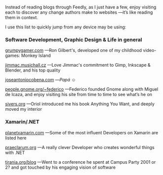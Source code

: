 Instead of reading blogs through Feedly, as I just have a few, enjoy visiting
each to discover any change authors make to websites —it’s like reading them in
context.

I use this list to quickly jump from any device may be using:

### Software Development, Graphic Design & Life in general

[grumpygamer.com](https://grumpygamer.com) —Ron Gilbert's, developed one of my
childhood video-games: Monkey Island

[jimmac.musichall.cz](http://jimmac.musichall.cz) —Love Jimmac's commitment to
Gimp, Inkscape & Blender, and his top quality

[joseantoniocobena.com](https://www.joseantoniocobena.com) —*Papá* ☺️

[people.gnome.org/~federico](https://people.gnome.org/~federico/) —Federico
founded Gnome along with Miguel de Icaza, and enjoy visiting his site from time
to time to see what’s he on

[sivers.org](https://sivers.org) —Oriol introduced me his book Anything You
Want, and deeply moved my interior

### Xamarin/.NET

[planetxamarin.com](https://www.planetxamarin.com/preview) —Some of the most
influent Developers on Xamarin are listed here

[praeclarum.org](http://praeclarum.org) —A really clever Developer who creates
wonderful things with .NET

[tirania.org/blog](http://tirania.org/blog) —Went to a conference he spent at
Campus Party 2001 or 2? and got touched by his engaging vision of software
